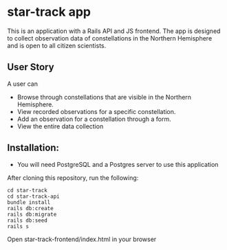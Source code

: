 # star-track app
This is an application with a Rails API and JS frontend. 
The app is designed to collect observation data of constellations in the Northern Hemisphere and is open to all citizen scientists.

## User Story
A user can 
* Browse through constellations that are visible in the Northern Hemisphere.
* View recorded observations for a specific constellation.
* Add an observation for a constellation through a form.
* View the entire data collection


## Installation:

* You will need PostgreSQL and a Postgres server to use this application

After cloning this repository, run the following:
```
cd star-track
cd star-track-api
bundle install
rails db:create
rails db:migrate
rails db:seed
rails s
```
Open star-track-frontend/index.html in your browser
